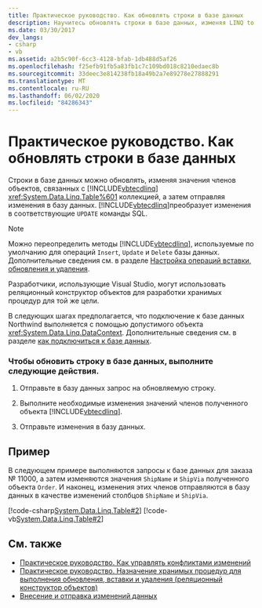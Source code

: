 ```yaml
---
title: Практическое руководство. Как обновлять строки в базе данных
description: Научитесь обновлять строки в базе данных, изменяя LINQ to SQL объекты в коллекции, связанной с таблицами. LINQ to SQL преобразует дополнения в команды обновления SQL.
ms.date: 03/30/2017
dev_langs:
- csharp
- vb
ms.assetid: a2b5c90f-6cc3-4128-bfab-1db488d5af26
ms.openlocfilehash: f25efb91fb5a83fb1c7c109bd018c8210edaec8b
ms.sourcegitcommit: 33deec3e814238fb18a49b2a7e89278e27888291
ms.translationtype: MT
ms.contentlocale: ru-RU
ms.lasthandoff: 06/02/2020
ms.locfileid: "84286343"
---
```

# <a name="how-to-update-rows-in-the-database"></a>Практическое руководство. Как обновлять строки в базе данных

Строки в базе данных можно обновлять, изменяя значения членов объектов, связанных с [!INCLUDE[vbtecdlinq](../../../../../../includes/vbtecdlinq-md.md)] <xref:System.Data.Linq.Table%601> коллекцией, а затем отправляя изменения в базу данных. [!INCLUDE[vbtecdlinq](../../../../../../includes/vbtecdlinq-md.md)]преобразует изменения в соответствующие `UPDATE` команды SQL.

> [!NOTE]
> Можно переопределить методы [!INCLUDE[vbtecdlinq](../../../../../../includes/vbtecdlinq-md.md)], используемые по умолчанию для операций `Insert`, `Update` и `Delete` базы данных. Дополнительные сведения см. в разделе [Настройка операций вставки, обновления и удаления](customizing-insert-update-and-delete-operations.md).
>
> Разработчики, использующие Visual Studio, могут использовать реляционный конструктор объектов для разработки хранимых процедур для той же цели.

В следующих шагах предполагается, что подключение к базе данных Northwind выполняется с помощью допустимого объекта <xref:System.Data.Linq.DataContext>. Дополнительные сведения см. в разделе [как подключиться к базе данных](how-to-connect-to-a-database.md).

### <a name="to-update-a-row-in-the-database"></a>Чтобы обновить строку в базе данных, выполните следующие действия.

1. Отправьте в базу данных запрос на обновляемую строку.

2. Выполните необходимые изменения значений членов полученного объекта [!INCLUDE[vbtecdlinq](../../../../../../includes/vbtecdlinq-md.md)].

3. Отправьте изменения в базу данных.

## <a name="example"></a>Пример

В следующем примере выполняются запросы к базе данных для заказа № 11000, а затем изменяются значения `ShipName` и `ShipVia` полученного объекта `Order`. И наконец, изменения этих членов отправляются в базу данных в качестве изменений столбцов `ShipName` и `ShipVia`.

[!code-csharp[System.Data.Linq.Table#2](../../../../../../samples/snippets/csharp/VS_Snippets_Data/system.data.linq.table/cs/program.cs#2)]
[!code-vb[System.Data.Linq.Table#2](../../../../../../samples/snippets/visualbasic/VS_Snippets_Data/system.data.linq.table/vb/module1.vb#2)]

## <a name="see-also"></a>См. также

- [Практическое руководство. Как управлять конфликтами изменений](how-to-manage-change-conflicts.md)
- [Практическое руководство. Назначение хранимых процедур для выполнения обновления, вставки и удаления (реляционный конструктор объектов)](/visualstudio/data-tools/how-to-assign-stored-procedures-to-perform-updates-inserts-and-deletes-o-r-designer)
- [Внесение и отправка изменений данных](making-and-submitting-data-changes.md)
